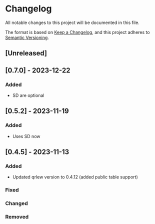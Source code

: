 # Changelog

All notable changes to this project will be documented in this file.

The format is based on [Keep a Changelog](https://keepachangelog.com/en/1.0.0/),
and this project adheres to [Semantic Versioning](https://semver.org/spec/v2.0.0.html).

## [Unreleased]

## [0.7.0] - 2023-12-22
### Added
- SD are optional

## [0.5.2] - 2023-11-19
### Added
- Uses SD now

## [0.4.5] - 2023-11-13
### Added
- Updated qrlew version to 0.4.12 (added public table support)

### Fixed

### Changed

### Removed
